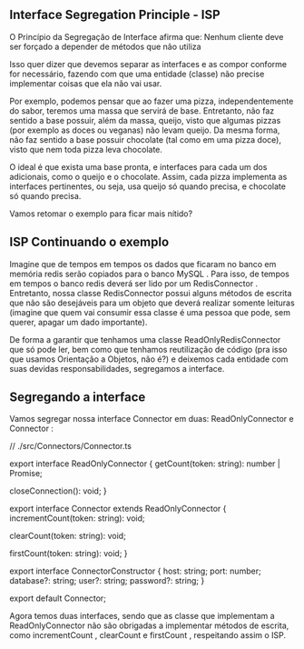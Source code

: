 ## Interface Segregation Principle - ISP

O Princípio da Segregação de Interface afirma que:
Nenhum cliente deve ser forçado a depender de métodos que não utiliza

Isso quer dizer que devemos separar as interfaces e as compor conforme for necessário, fazendo com que uma entidade (classe) não precise implementar coisas que ela não vai usar.


Por exemplo, podemos pensar que ao fazer uma pizza, independentemente do sabor, teremos uma massa que servirá de base. Entretanto, não faz sentido a base possuir, além da massa, queijo, visto que algumas pizzas (por exemplo as doces ou veganas) não levam queijo. Da mesma forma, não faz sentido a base possuir chocolate (tal como em uma pizza doce), visto que nem toda pizza leva chocolate.

O ideal é que exista uma base pronta, e interfaces para cada um dos adicionais, como o queijo e o chocolate. Assim, cada pizza implementa as interfaces pertinentes, ou seja, usa queijo só quando precisa, e chocolate só quando precisa.

Vamos retomar o exemplo para ficar mais nítido?

## ISP Continuando o exemplo

Imagine que de tempos em tempos os dados que ficaram no banco em memória redis serão copiados para o banco MySQL . Para isso, de tempos em tempos o banco redis deverá ser lido por um RedisConnector . Entretanto, nossa classe RedisConnector possui alguns métodos de escrita que não são desejáveis para um objeto que deverá realizar somente leituras (imagine que quem vai consumir essa classe é uma pessoa que pode, sem querer, apagar um dado importante).

De forma a garantir que tenhamos uma classe ReadOnlyRedisConnector que só pode ler, bem como que tenhamos reutilização de código (pra isso que usamos Orientação a Objetos, não é?) e deixemos cada entidade com suas devidas responsabilidades, segregamos a interface.

## Segregando a interface

Vamos segregar nossa interface Connector em duas: ReadOnlyConnector e Connector :

// ./src/Connectors/Connector.ts

export interface ReadOnlyConnector {
  getCount(token: string): number | Promise<number>;

  closeConnection(): void;
}

export interface Connector extends ReadOnlyConnector {
  incrementCount(token: string): void;

  clearCount(token: string): void;

  firstCount(token: string): void;
}

export interface ConnectorConstructor {
  host: string;
  port: number;
  database?: string;
  user?: string;
  password?: string;
}

export default Connector;

Agora temos duas interfaces, sendo que as classe que implementam a ReadOnlyConnector não são obrigadas a implementar métodos de escrita, como incrementCount , clearCount e firstCount , respeitando assim o ISP.
